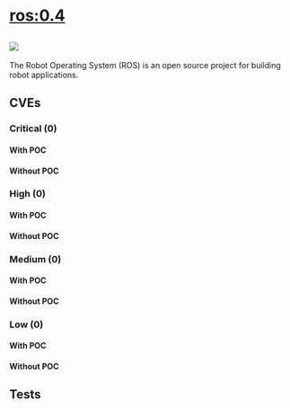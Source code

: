 # [ros:0.4](https://hub.docker.com/_/ros?tab=tags)
![](https://img.shields.io/static/v1?label=tag&message=0.4&color=blue)
---
<p>
The Robot Operating System (ROS) is an open source project for building robot applications.
</p>

## CVEs
### Critical (0)
#### With POC

#### Without POC


### High (0)
#### With POC

#### Without POC


### Medium (0)
#### With POC

#### Without POC


### Low (0)
#### With POC

#### Without POC


## Tests
